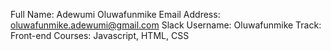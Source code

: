 Full Name: Adewumi Oluwafunmike
Email Address: oluwafunmike.adewumi@gmail.com
Slack Username: Oluwafunmike
Track: Front-end
Courses: Javascript, HTML, CSS
